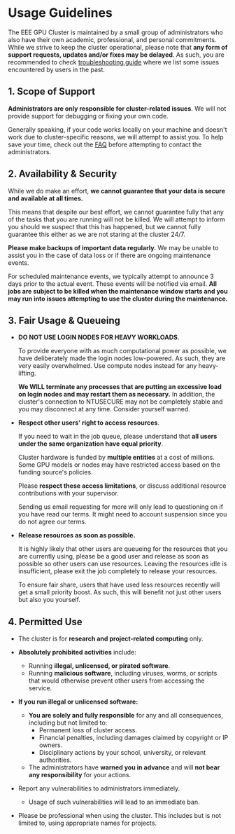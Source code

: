 # Usage Guidelines

The EEE GPU Cluster is maintained by a small group of administrators who also
have their own academic, professional, and personal commitments. While we
strive to keep the cluster operational, please note that **any form of support
requests, updates and/or fixes may be delayed**. As such, you are recommended
to check [troubleshooting guide](troubleshooting.md) where we list some issues
encountered by users in the past.

## 1. Scope of Support

**Administrators are only responsible for cluster-related issues**. We will
not provide support for debugging or fixing your own code.

Generally speaking, if your code works locally on your machine and doesn't work
due to cluster-specific reasons, we will attempt to assist you. To help save
your time, check out the [FAQ](troubleshooting.md) before attempting to contact
the administrators.

## 2. Availability & Security

While we do make an effort, **we cannot guarantee that your data is secure and
available at all times.**

This means that despite our best effort, we cannot guarantee fully that any of
the tasks that you are running will not be killed. We will attempt to inform you
should we suspect that this has happened, but we cannot fully guarantee this
either as we are not staring at the cluster 24/7.

**Please make backups of important data regularly.** We may be unable to assist
you in the case of data loss or if there are ongoing maintenance events.

For scheduled maintenance events, we typically attempt to announce 3 days prior
to the actual event. These events will be notified via email. **All jobs are
subject to be killed when the maintenance window starts and you may run into
issues attempting to use the cluster during the maintenance.**

## 3. Fair Usage & Queueing

- **DO NOT USE LOGIN NODES FOR HEAVY WORKLOADS**.

    To provide everyone with as much computational power as possible, we have
    deliberately made the login nodes low-powered. As such, they are very
    easily overwhelmed. Use compute nodes instead for any heavy-lifting.

    **We WILL terminate any processes that are putting an excessive load on
    login nodes and may restart them as necessary.** In addition, the cluster's
    connection to NTUSECURE may not be completely stable and you may disconnect
    at any time. Consider yourself warned.

- **Respect other users' right to access resources**.

    If you need to wait in the job queue, please understand that **all users
    under the same organization have equal priority**.

    Cluster hardware is funded by **multiple entities** at a cost of millions.
    Some GPU models or nodes may have restricted access based on the funding
    source's policies.

    Please **respect these access limitations**, or discuss additional resource
    contributions with your supervisor.

    Sending us email requesting for more will only lead to questioning on if you
    have read our terms. It might need to account suspension since you do not agree
    our terms.

- **Release resources as soon as possible.**

    It is highly likely that other users are queueing for the resources that
    you are currently using, please be a good user and release as soon as
    possible so other users can use resources. Leaving the resources idle is
    insufficient, please exit the job completely to release your resources.

    To ensure fair share, users that have used less resources recently will get
    a small priority boost. As such, this will benefit not just other users but
    also you yourself.

## 4. Permitted Use

- The cluster is for **research and project-related computing** only.

- **Absolutely prohibited activities** include:
  - Running **illegal, unlicensed, or pirated software**.
  - Running **malicious software**, including viruses, worms, or scripts that
    would otherwise prevent other users from accessing the service.

- **If you run illegal or unlicensed software:**
  - **You are solely and fully responsible** for any and all consequences,
    including but not limited to:
    - Permanent loss of cluster access.
    - Financial penalties, including damages claimed by copyright or IP owners.
    - Disciplinary actions by your school, university, or relevant authorities.
  - The administrators have **warned you in advance** and will **not bear any
    responsibility** for your actions.

- Report any vulnerabilities to administrators immediately.
  - Usage of such vulnerabilities will lead to an immediate ban.

- Please be professional when using the cluster. This includes but is not
  limited to, using appropriate names for projects.
